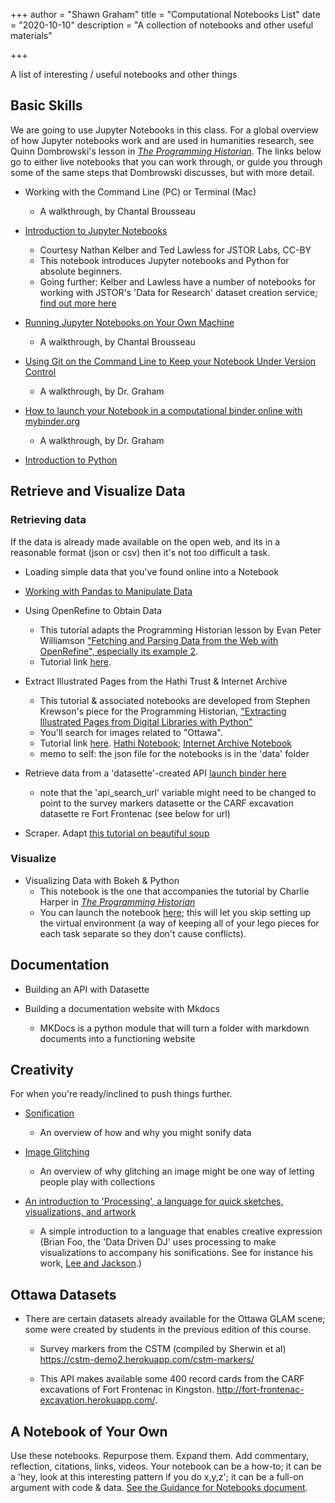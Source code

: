 +++
author = "Shawn Graham"
title = "Computational Notebooks List"
date = "2020-10-10"
description = "A collection of notebooks and other useful materials"

+++

A list of interesting / useful notebooks and other things

## Basic Skills

We are going to use Jupyter Notebooks in this class. For a global overview of how Jupyter notebooks work and are used in humanities research, see Quinn Dombrowski's lesson in [_The Programming Historian_](https://programminghistorian.org/en/lessons/jupyter-notebooks). The links below go to either live notebooks that you can work through, or guide you through some of the same steps that Dombrowski discusses, but with more detail.

+ Working with the Command Line (PC) or Terminal (Mac)
  - A walkthrough, by Chantal Brousseau

+ [Introduction to Jupyter Notebooks](https://mybinder.org/v2/gh/shawngraham/dhmuse-notebooks/master?urlpath=notebooks/getting-started-with-jupyter.ipynb)
    - Courtesy Nathan Kelber and Ted Lawless for JSTOR Labs, CC-BY
    - This notebook introduces Jupyter notebooks and Python for absolute beginners.
    - Going further: Kelber and Lawless have a number of notebooks for working with JSTOR's 'Data for Research' dataset creation service; [find out more here](https://tdm-pilot.org/)

+ [Running Jupyter Notebooks on Your Own Machine](#)
  - A walkthrough, by Chantal Brousseau

+ [Using Git on the Command Line to Keep your Notebook Under Version Control](#)
  - A walkthrough, by Dr. Graham

+ [How to launch your Notebook in a computational binder online with mybinder.org](#)
  - A walkthrough, by Dr. Graham

+ [Introduction to Python](https://mybinder.org/v2/gh/shawngraham/dhmuse-notebooks/master?urlpath=python-basics-1.ipynb)

## Retrieve and Visualize Data

### Retrieving data

If the data is already made available on the open web, and its in a reasonable format (json or csv) then it's not too difficult a task.

+ Loading simple data that you've found online into a Notebook

+ [Working with Pandas to Manipulate Data](https://mybinder.org/v2/gh/shawngraham/dhmuse-notebooks/master?urlpath=pandas-1.ipynb)

+ Using OpenRefine to Obtain Data
  - This tutorial adapts the Programming Historian lesson by Evan Peter Williamson ["Fetching and Parsing Data from the Web with OpenRefine", especially its example 2](https://programminghistorian.org/en/lessons/fetch-and-parse-data-with-openrefine#example-2-url-queries-and-parsing-json).
  - Tutorial link [here](#).

+ Extract Illustrated Pages from the Hathi Trust & Internet Archive
  - This tutorial & associated notebooks are developed from Stephen Krewson's piece for the Programming Historian, ["Extracting Illustrated Pages from Digital Libraries with Python"](https://programminghistorian.org/en/lessons/extracting-illustrated-pages)
  - You'll search for images related to "Ottawa".
  - Tutorial link [here](#). [Hathi Notebook](https://mybinder.org/v2/gh/shawngraham/dhmuse-notebooks/master?urlpath=hathitrust.ipynb); [Internet Archive Notebook](https://mybinder.org/v2/gh/shawngraham/dhmuse-notebooks/master?urlpath=internetarchive.ipynb)
  - memo to self: the json file for the notebooks is in the 'data' folder

+ Retrieve data from a 'datasette'-created API [launch binder here](http://mybinder.org/v2/gh/o-date/open-context-jupyter/master?urlpath=retrieving%20data%20from%20a%20datasette%20api.ipynb)
  - note that the 'api_search_url' variable might need to be changed to point to the survey markers datasette or the CARF excavation datasette re Fort Frontenac (see below for url)

+ Scraper. Adapt [this tutorial on beautiful soup](https://programminghistorian.org/en/lessons/intro-to-beautiful-soup)

### Visualize

+ Visualizing Data with Bokeh & Python
    - This notebook is the one that accompanies the tutorial by Charlie Harper in [_The Programming Historian_](https://programminghistorian.org/en/lessons/visualizing-with-bokeh)
    - You can launch the notebook [here](https://mybinder.org/v2/gh/shawngraham/dhmuse-notebooks/master?urlpath=viz-w-bokeh.ipynb); this will let you skip setting up the virtual environment (a way of keeping all of your lego pieces for each task separate so they don't cause conflicts).


## Documentation

+ Building an API with Datasette

+ Building a documentation website with Mkdocs
  - MKDocs is a python module that will turn a folder with markdown documents into a functioning website

## Creativity

For when you're ready/inclined to push things further.

+ [Sonification](https://mybinder.org/v2/gh/o-date/sonification/master?urlpath=Intro%20to%20Sonification.ipynb)
  - An overview of how and why you might sonify data

+ [Image Glitching](https://mybinder.org/v2/gh/o-date/creativity/master?urlpath=Glitching%20an%20image%20with%20prism%20sorting.ipynb)
  - An overview of why glitching an image might be one way of letting people play with collections

+ [An introduction to 'Processing', a language for quick sketches, visualizations, and artwork](https://mybinder.org/v2/gh/o-date/processing/master?urlpath=python%20with%20processing.ipynb)
  - A simple introduction to a language that enables creative expression (Brian Foo, the 'Data Driven DJ' uses processing to make visualizations to accompany his sonifications. See for instance his work, [Lee and Jackson](https://datadrivendj.com/tracks/painters/).)

## Ottawa Datasets

+ There are certain datasets already available for the Ottawa GLAM scene; some were created by students in the previous edition of this course.

   + Survey markers from the CSTM (compiled by Sherwin et al) https://cstm-demo2.herokuapp.com/cstm-markers/

   + This API makes available some 400 record cards from the CARF excavations of Fort Frontenac in Kingston. http://fort-frontenac-excavation.herokuapp.com/.

## A Notebook of Your Own

Use these notebooks. Repurpose them. Expand them. Add commentary, reflection, citations, links, videos. Your notebook can be a how-to; it can be a 'hey, look at this interesting pattern if you do x,y,z'; it can be a full-on argument with code & data. [See the Guidance for Notebooks document](building/nb-guidance).
